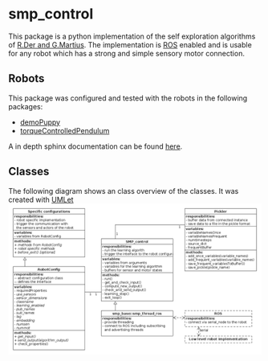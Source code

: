 # smp_control

This package is a python implementation of the self exploration algorithms of [R.Der and G.Martius](http://playfulmachines.com/). The implementation is [ROS](http://www.ros.org/) enabled and is usable for any robot which has a strong and simple sensory motor connection.

## Robots
This package was configured and tested with the robots in the following packages:
- [demoPuppy](https://github.com/AndreasGerken/demoPuppy)
- [torqueControlledPendulum](https://github.com/AndreasGerken/torqueControlledPendulum)

A in depth sphinx documentation can be found [here](docs/_build/html/index.html).

## Classes
The following diagram shows an class overview of the classes. It was created with [UMLet](http://www.umlet.com/)
![alt text](docs/_static/uml/software_overview.png)
